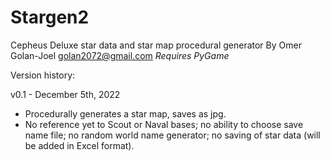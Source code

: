 # Stargen2
Cepheus Deluxe star data and star map procedural generator
By Omer Golan-Joel
golan2072@gmail.com
*Requires PyGame*

Version history:

v0.1 - December 5th, 2022
- Procedurally generates a star map, saves as jpg.
- No reference yet to Scout or Naval bases; no ability to choose save name file; no random world name generator; no saving of star data (will be added in Excel format).
